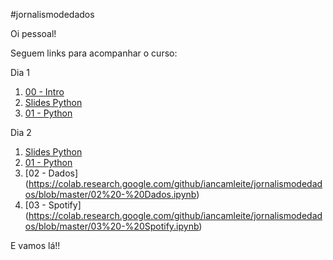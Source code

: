 #jornalismodedados

Oi pessoal! 

Seguem links para acompanhar o curso:

Dia 1
1) [00 - Intro](https://colab.research.google.com/github/iancamleite/jornalismodedados/blob/master/00%20-%20Intro.ipynb)
2) [Slides Python](https://github.com/iancamleite/jornalismodedados/blob/master/Escola%20de%20Dados%20-%20Programacao%20para%20Jornalistas.pdf)
3) [01 - Python](https://colab.research.google.com/github/iancamleite/jornalismodedados/blob/master/01%20-%20Python.ipynb)

Dia 2
1) [Slides Python](https://github.com/iancamleite/jornalismodedados/blob/master/Escola%20de%20Dados%20-%20Programacao%20para%20Jornalistas.pdf)
2) [01 - Python](https://colab.research.google.com/github/iancamleite/jornalismodedados/blob/master/01%20-%20Python.ipynb)
3) [02 - Dados] (https://colab.research.google.com/github/iancamleite/jornalismodedados/blob/master/02%20-%20Dados.ipynb)
4) [03 - Spotify] (https://colab.research.google.com/github/iancamleite/jornalismodedados/blob/master/03%20-%20Spotify.ipynb)

E vamos lá!!
